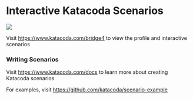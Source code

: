 # Interactive Katacoda Scenarios

[![](http://shields.katacoda.com/katacoda/bridge4/count.svg)](https://www.katacoda.com/bridge4 "Get your profile on Katacoda.com")

Visit https://www.katacoda.com/bridge4 to view the profile and interactive scenarios

### Writing Scenarios
Visit https://www.katacoda.com/docs to learn more about creating Katacoda scenarios

For examples, visit https://github.com/katacoda/scenario-example
